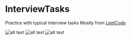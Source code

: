 # InterviewTasks
Practice with typical interview tasks
Mostly from [LeetCode](https://leetcode.com/IlyaMoskva/)

![alt text](https://leetcode.com/static/images/badges/dcc-2023-5.png)
![alt text](https://assets.leetcode.com/static_assets/marketing/lg50.png)
![alt text](https://assets.leetcode.com/static_assets/marketing/lg100.png)
